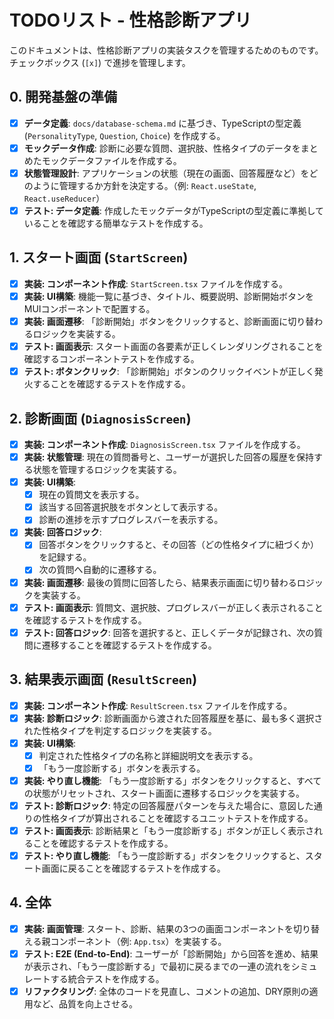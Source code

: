 # TODOリスト - 性格診断アプリ

このドキュメントは、性格診断アプリの実装タスクを管理するためのものです。
チェックボックス (`[x]`) で進捗を管理します。

## 0. 開発基盤の準備

-   [x] **データ定義**: `docs/database-schema.md` に基づき、TypeScriptの型定義 (`PersonalityType`, `Question`, `Choice`) を作成する。
-   [x] **モックデータ作成**: 診断に必要な質問、選択肢、性格タイプのデータをまとめたモックデータファイルを作成する。
-   [x] **状態管理設計**: アプリケーションの状態（現在の画面、回答履歴など）をどのように管理するか方針を決定する。（例: `React.useState`, `React.useReducer`）
-   [x] **テスト: データ定義**: 作成したモックデータがTypeScriptの型定義に準拠していることを確認する簡単なテストを作成する。

## 1. スタート画面 (`StartScreen`)

-   [x] **実装: コンポーネント作成**: `StartScreen.tsx` ファイルを作成する。
-   [x] **実装: UI構築**: 機能一覧に基づき、タイトル、概要説明、診断開始ボタンをMUIコンポーネントで配置する。
-   [x] **実装: 画面遷移**: 「診断開始」ボタンをクリックすると、診断画面に切り替わるロジックを実装する。
-   [x] **テスト: 画面表示**: スタート画面の各要素が正しくレンダリングされることを確認するコンポーネントテストを作成する。
-   [x] **テスト: ボタンクリック**: 「診断開始」ボタンのクリックイベントが正しく発火することを確認するテストを作成する。

## 2. 診断画面 (`DiagnosisScreen`)

-   [x] **実装: コンポーネント作成**: `DiagnosisScreen.tsx` ファイルを作成する。
-   [x] **実装: 状態管理**: 現在の質問番号と、ユーザーが選択した回答の履歴を保持する状態を管理するロジックを実装する。
-   [x] **実装: UI構築**:
    -   [x] 現在の質問文を表示する。
    -   [x] 該当する回答選択肢をボタンとして表示する。
    -   [x] 診断の進捗を示すプログレスバーを表示する。
-   [x] **実装: 回答ロジック**:
    -   [x] 回答ボタンをクリックすると、その回答（どの性格タイプに紐づくか）を記録する。
    -   [x] 次の質問へ自動的に遷移する。
-   [x] **実装: 画面遷移**: 最後の質問に回答したら、結果表示画面に切り替わるロジックを実装する。
-   [x] **テスト: 画面表示**: 質問文、選択肢、プログレスバーが正しく表示されることを確認するテストを作成する。
-   [x] **テスト: 回答ロジック**: 回答を選択すると、正しくデータが記録され、次の質問に遷移することを確認するテストを作成する。

## 3. 結果表示画面 (`ResultScreen`)

-   [x] **実装: コンポーネント作成**: `ResultScreen.tsx` ファイルを作成する。
-   [x] **実装: 診断ロジック**: 診断画面から渡された回答履歴を基に、最も多く選択された性格タイプを判定するロジックを実装する。
-   [x] **実装: UI構築**:
    -   [x] 判定された性格タイプの名称と詳細説明文を表示する。
    -   [x] 「もう一度診断する」ボタンを表示する。
-   [x] **実装: やり直し機能**: 「もう一度診断する」ボタンをクリックすると、すべての状態がリセットされ、スタート画面に遷移するロジックを実装する。
-   [x] **テスト: 診断ロジック**: 特定の回答履歴パターンを与えた場合に、意図した通りの性格タイプが算出されることを確認するユニットテストを作成する。
-   [x] **テスト: 画面表示**: 診断結果と「もう一度診断する」ボタンが正しく表示されることを確認するテストを作成する。
-   [x] **テスト: やり直し機能**: 「もう一度診断する」ボタンをクリックすると、スタート画面に戻ることを確認するテストを作成する。

## 4. 全体

-   [x] **実装: 画面管理**: スタート、診断、結果の3つの画面コンポーネントを切り替える親コンポーネント（例: `App.tsx`）を実装する。
-   [x] **テスト: E2E (End-to-End)**: ユーザーが「診断開始」から回答を進め、結果が表示され、「もう一度診断する」で最初に戻るまでの一連の流れをシミュレートする統合テストを作成する。
-   [x] **リファクタリング**: 全体のコードを見直し、コメントの追加、DRY原則の適用など、品質を向上させる。
